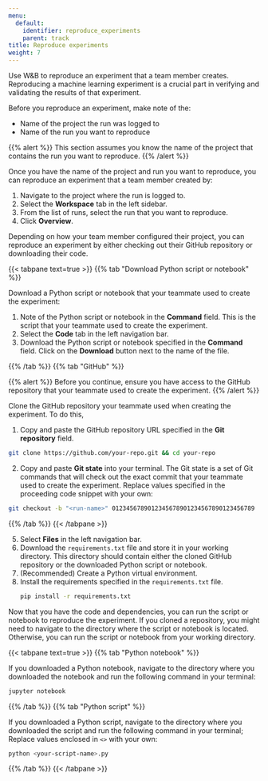 ```yaml
---
menu:
  default:
    identifier: reproduce_experiments
    parent: track
title: Reproduce experiments
weight: 7
---
```


Use W&B to reproduce an experiment that a team member creates. Reproducing a machine learning experiment is a crucial part in verifying and validating the results of that experiment. 

Before you reproduce an experiment, make note of the:

* Name of the project the run was logged to
* Name of the run you want to reproduce

{{% alert %}}
This section assumes you know the name of the project that contains the run you want to reproduce.
{{% /alert %}}

Once you have the name of the project and run you want to reproduce, you can reproduce an experiment that a team member created by:

1. Navigate to the project where the run is logged to.
2. Select the **Workspace** tab in the left sidebar.
3. From the list of runs, select the run that you want to reproduce.
4. Click **Overview**.

Depending on how your team member configured their project, you can reproduce an experiment by either checking out their GitHub repository or downloading their code.

{{< tabpane text=true >}}
{{% tab "Download Python script or notebook" %}}

Download a Python script or notebook that your teammate used to create the experiment:

1. Note of the Python script or notebook in the **Command** field. This is the script that your teammate used to create the experiment.
2. Select the **Code** tab in the left navigation bar.
3. Download the Python script or notebook specified in the **Command** field. Click on the **Download** button next to the name of the file.


{{% /tab %}}
{{% tab "GitHub" %}}

{{% alert %}}
Before you continue, ensure you have access to the GitHub repository that your teammate used to create the experiment.
{{% /alert %}}

Clone the GitHub repository your teammate used when creating the experiment. To do this, 

1. Copy and paste the GitHub repository URL specified in the **Git repository** field.
```bash
git clone https://github.com/your-repo.git && cd your-repo
```
2. Copy and paste **Git state** into your terminal. The Git state is a set of Git commands that will check out the exact commit that your teammate used to create the experiment. Replace values specified in the proceeding code snippet with your own:
```bash
git checkout -b "<run-name>" 0123456789012345678901234567890123456789
```



{{% /tab %}}
{{< /tabpane >}}

5. Select **Files** in the left navigation bar.
6. Download the `requirements.txt` file and store it in your working directory. This directory should contain either the cloned GitHub repository or the downloaded Python script or notebook.
7. (Recommended) Create a Python virtual environment.
8. Install the requirements specified in the `requirements.txt` file.
    ```bash
    pip install -r requirements.txt
    ```

Now that you have the code and dependencies, you can run the script or notebook to reproduce the experiment. If you cloned a repository, you might need to navigate to the directory where the script or notebook is located. Otherwise, you can run the script or notebook from your working directory.

{{< tabpane text=true >}}
{{% tab "Python notebook" %}}

If you downloaded a Python notebook, navigate to the directory where you downloaded the notebook and run the following command in your terminal:
```bash
jupyter notebook
```

{{% /tab %}}
{{% tab "Python script" %}}

If you downloaded a Python script, navigate to the directory where you downloaded the script and run the following command in your terminal; Replace values enclosed in `<>` with your own:

```bash
python <your-script-name>.py
```


{{% /tab %}}
{{< /tabpane >}}